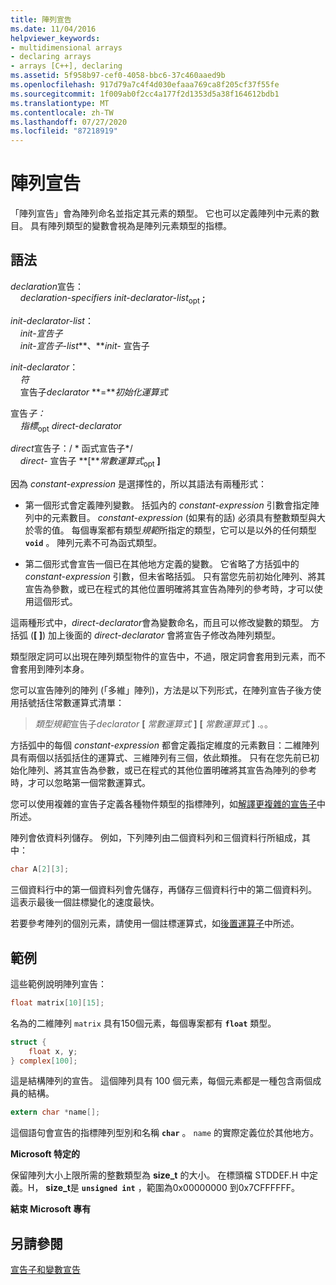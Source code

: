 ```yaml
---
title: 陣列宣告
ms.date: 11/04/2016
helpviewer_keywords:
- multidimensional arrays
- declaring arrays
- arrays [C++], declaring
ms.assetid: 5f958b97-cef0-4058-bbc6-37c460aaed9b
ms.openlocfilehash: 917d79a7c4f4d030efaaa769ca8f205cf37f55fe
ms.sourcegitcommit: 1f009ab0f2cc4a177f2d1353d5a38f164612bdb1
ms.translationtype: MT
ms.contentlocale: zh-TW
ms.lasthandoff: 07/27/2020
ms.locfileid: "87218919"
---
```

# <a name="array-declarations"></a>陣列宣告

「陣列宣告」會為陣列命名並指定其元素的類型。 它也可以定義陣列中元素的數目。 具有陣列類型的變數會視為是陣列元素類型的指標。

## <a name="syntax"></a>語法

*declaration*宣告：<br/>
&nbsp;&nbsp;&nbsp;&nbsp;*declaration-specifiers* *init-declarator-list*<sub>opt</sub> **;**

*init-declarator-list*：<br/>
&nbsp;&nbsp;&nbsp;&nbsp;*init-宣告子*<br/>
&nbsp;&nbsp;&nbsp;&nbsp;*init-宣告子-list***、***init-* 宣告子    

*init-declarator*：<br/>
&nbsp;&nbsp;&nbsp;&nbsp;*符*<br/>
&nbsp;&nbsp;&nbsp;&nbsp;宣告子*declarator* **=***初始化運算式*

宣告*子：*<br/>
&nbsp;&nbsp;&nbsp;&nbsp;*指標*<sub>opt</sub> *direct-declarator*

*direct*宣告子：/ \* 函式宣告子\*/<br/>
&nbsp;&nbsp;&nbsp;&nbsp;*direct-* 宣告子 **[***常數運算式*<sub>opt</sub> **]**    

因為 *constant-expression* 是選擇性的，所以其語法有兩種形式：

- 第一個形式會定義陣列變數。 括弧內的 *constant-expression* 引數會指定陣列中的元素數目。 *constant-expression* (如果有的話) 必須具有整數類型與大於零的值。 每個專案都有類型*規範*所指定的類型，它可以是以外的任何類型 **`void`** 。 陣列元素不可為函式類型。

- 第二個形式會宣告一個已在其他地方定義的變數。 它省略了方括弧中的 *constant-expression* 引數，但未省略括弧。 只有當您先前初始化陣列、將其宣告為參數，或已在程式的其他位置明確將其宣告為陣列的參考時，才可以使用這個形式。

這兩種形式中，*direct-declarator*會為變數命名，而且可以修改變數的類型。 方括弧 (**[ ]**) 加上後面的 *direct-declarator* 會將宣告子修改為陣列類型。

類型限定詞可以出現在陣列類型物件的宣告中，不過，限定詞會套用到元素，而不會套用到陣列本身。

您可以宣告陣列的陣列 (「多維」陣列)，方法是以下列形式，在陣列宣告子後方使用括號括住常數運算式清單：

> *類型規範*宣告子*declarator* **[** *常數運算式* **]** **[** *常數運算式* **]** .。。

方括弧中的每個 *constant-expression* 都會定義指定維度的元素數目：二維陣列具有兩個以括弧括住的運算式、三維陣列有三個，依此類推。 只有在您先前已初始化陣列、將其宣告為參數，或已在程式的其他位置明確將其宣告為陣列的參考時，才可以忽略第一個常數運算式。

您可以使用複雜的宣告子定義各種物件類型的指標陣列，如[解譯更複雜的宣告子](../c-language/interpreting-more-complex-declarators.md)中所述。

陣列會依資料列儲存。 例如，下列陣列由二個資料列和三個資料行所組成，其中：

```C
char A[2][3];
```

三個資料行中的第一個資料列會先儲存，再儲存三個資料行中的第二個資料列。 這表示最後一個註標變化的速度最快。

若要參考陣列的個別元素，請使用一個註標運算式，如[後置運算子](../c-language/postfix-operators.md)中所述。

## <a name="examples"></a>範例

這些範例說明陣列宣告：

```C
float matrix[10][15];
```

名為的二維陣列 `matrix` 具有150個元素，每個專案都有 **`float`** 類型。

```C
struct {
    float x, y;
} complex[100];
```

這是結構陣列的宣告。 這個陣列具有 100 個元素，每個元素都是一種包含兩個成員的結構。

```C
extern char *name[];
```

這個語句會宣告的指標陣列型別和名稱 **`char`** 。 `name` 的實際定義位於其他地方。

**Microsoft 特定的**

保留陣列大小上限所需的整數類型為 **size_t** 的大小。 在標頭檔 STDDEF.H 中定義。H， **size_t**是 **`unsigned int`** ，範圍為0x00000000 到0x7CFFFFFF。

**結束 Microsoft 專有**

## <a name="see-also"></a>另請參閱

[宣告子和變數宣告](../c-language/declarators-and-variable-declarations.md)

